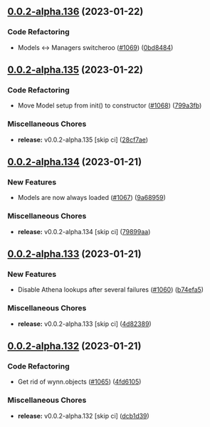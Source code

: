 ## [0.0.2-alpha.136](https://github.com/Wynntils/Artemis/compare/v0.0.2-alpha.135...v0.0.2-alpha.136) (2023-01-22)


### Code Refactoring

* Models <-> Managers switcheroo ([#1069](https://github.com/Wynntils/Artemis/issues/1069)) ([0bd8484](https://github.com/Wynntils/Artemis/commit/0bd8484030837517ca7d61ac1174c6d7ab71db30))

## [0.0.2-alpha.135](https://github.com/Wynntils/Artemis/compare/v0.0.2-alpha.134...v0.0.2-alpha.135) (2023-01-22)


### Code Refactoring

* Move Model setup from init() to constructor ([#1068](https://github.com/Wynntils/Artemis/issues/1068)) ([799a3fb](https://github.com/Wynntils/Artemis/commit/799a3fb5ca9b185bc9429d9b349d8b646c8750ac))


### Miscellaneous Chores

* **release:** v0.0.2-alpha.135 [skip ci] ([28cf7ae](https://github.com/Wynntils/Artemis/commit/28cf7ae47b074332300f886d853fbcca7d2e5d7d))

## [0.0.2-alpha.134](https://github.com/Wynntils/Artemis/compare/v0.0.2-alpha.133...v0.0.2-alpha.134) (2023-01-21)


### New Features

* Models are now always loaded ([#1067](https://github.com/Wynntils/Artemis/issues/1067)) ([9a68959](https://github.com/Wynntils/Artemis/commit/9a689596376a2e49996f1784dbc0a801cfc85dc1))


### Miscellaneous Chores

* **release:** v0.0.2-alpha.134 [skip ci] ([79899aa](https://github.com/Wynntils/Artemis/commit/79899aa335d000a4e5f64fe559f711dc309386fc))

## [0.0.2-alpha.133](https://github.com/Wynntils/Artemis/compare/v0.0.2-alpha.132...v0.0.2-alpha.133) (2023-01-21)


### New Features

* Disable Athena lookups after several failures ([#1060](https://github.com/Wynntils/Artemis/issues/1060)) ([b74efa5](https://github.com/Wynntils/Artemis/commit/b74efa5f62129faef03d6d8c0342595a7069afa1))


### Miscellaneous Chores

* **release:** v0.0.2-alpha.133 [skip ci] ([4d82389](https://github.com/Wynntils/Artemis/commit/4d8238972ad6830140819561b2bdf921c1b88580))

## [0.0.2-alpha.132](https://github.com/Wynntils/Artemis/compare/v0.0.2-alpha.131...v0.0.2-alpha.132) (2023-01-21)


### Code Refactoring

* Get rid of wynn.objects ([#1065](https://github.com/Wynntils/Artemis/issues/1065)) ([4fd6105](https://github.com/Wynntils/Artemis/commit/4fd6105c471710070ab4d1bb20e3e7c5d46f889d))


### Miscellaneous Chores

* **release:** v0.0.2-alpha.132 [skip ci] ([dcb1d39](https://github.com/Wynntils/Artemis/commit/dcb1d39bb15435c96cd5e232879877bdf9d6e92d))

